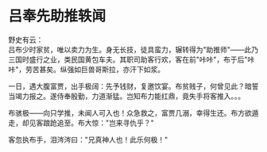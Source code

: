 # 吕奉先助推轶闻

野史有云：  
吕布少时家贫，唯以卖力为生。身无长技，徒具蛮力，辗转得为"助推师"——此乃三国时盛行之业，类民国黄包车夫。其职司助客行欢，客在前"咔咔"，布于后"咔咔"，劳苦甚矣。纵强如巨兽哥斯拉，亦汗下如浆。  

一日，遇大腹富贾，出手极阔：先予钱财，复邀饮宴。布贫贱子，何曾见此？暗誓当竭力报之。遂侍奉殷勤，力道渐猛。岂知布力能扛鼎，竟失手将客推入。。。  

布骇极——向只学推，未闻人可入也！众急救之，富贾几溺，幸得生还。布方欲遁走，却见客踉跄追至。布大惊："岂来寻仇乎？"  

客忽执布手，泪涔涔曰："兄真神人也！此乐何极！"  
